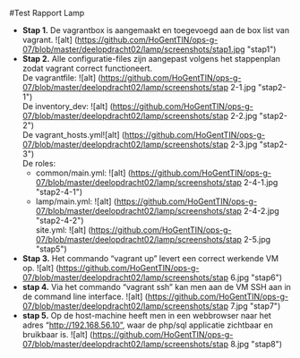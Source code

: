 #Test Rapport Lamp

  * **Stap 1.** De vagrantbox is aangemaakt en toegevoegd aan de box list van vagrant.
  ![alt] (https://github.com/HoGentTIN/ops-g-07/blob/master/deelopdracht02/lamp/screenshots/stap1.jpg "stap1")
  * **Stap 2.** Alle configuratie-files zijn aangepast volgens het stappenplan zodat vagrant correct functioneert.  
De vagrantfile: ![alt] (https://github.com/HoGentTIN/ops-g-07/blob/master/deelopdracht02/lamp/screenshots/stap 2-1.jpg "stap2-1")  
De inventory_dev: ![alt] (https://github.com/HoGentTIN/ops-g-07/blob/master/deelopdracht02/lamp/screenshots/stap 2-2.jpg "stap2-2")  
 De vagrant_hosts.yml![alt] (https://github.com/HoGentTIN/ops-g-07/blob/master/deelopdracht02/lamp/screenshots/stap 2-3.jpg "stap2-3")  
 De roles:
     * common/main.yml: ![alt] (https://github.com/HoGentTIN/ops-g-07/blob/master/deelopdracht02/lamp/screenshots/stap 2-4-1.jpg "stap2-4-1")  
     * lamp/main.yml: ![alt] (https://github.com/HoGentTIN/ops-g-07/blob/master/deelopdracht02/lamp/screenshots/stap 2-4-2.jpg "stap2-4-2")  
 site.yml: ![alt] (https://github.com/HoGentTIN/ops-g-07/blob/master/deelopdracht02/lamp/screenshots/stap 2-5.jpg "stap5")  
  * **Stap 3.** Het commando “vagrant up” levert een correct werkende VM op.
 ![alt] (https://github.com/HoGentTIN/ops-g-07/blob/master/deelopdracht02/lamp/screenshots/stap 6.jpg "stap6")
  * **stap 4.** Via het commando “vagrant ssh” kan men aan de VM SSH aan in de command line interface.
  ![alt] (https://github.com/HoGentTIN/ops-g-07/blob/master/deelopdracht02/lamp/screenshots/stap 7.jpg "stap7")
  * **stap 5.** Op de host-machine heeft men in een webbrowser naar het adres “http://192.168.56.10”, waar de php/sql applicatie zichtbaar en bruikbaar is.
  ![alt] (https://github.com/HoGentTIN/ops-g-07/blob/master/deelopdracht02/lamp/screenshots/stap 8.jpg "stap8")
